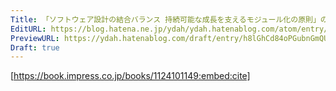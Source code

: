 ```yaml
---
Title: 「ソフトウェア設計の結合バランス 持続可能な成長を支えるモジュール化の原則」の翻訳原稿レビューに参加した
EditURL: https://blog.hatena.ne.jp/ydah/ydah.hatenablog.com/atom/entry/6802888565290444102
PreviewURL: https://ydah.hatenablog.com/draft/entry/h8lGhCd84oPGubnGmQUDuZrk6lM
Draft: true
---
```


[https://book.impress.co.jp/books/1124101149:embed:cite]

